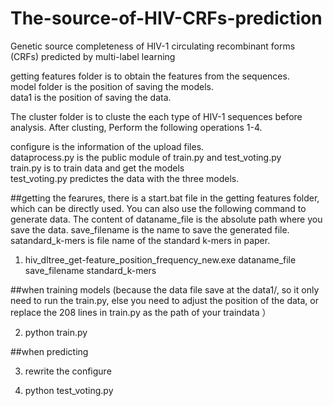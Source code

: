# The-source-of-HIV-CRFs-prediction
Genetic source completeness of HIV-1 circulating recombinant forms (CRFs) predicted by multi-label learning

getting features folder is  to obtain the features from the sequences.\
model folder is the position of saving the models.\
data1 is the position of saving the data.

The cluster folder is to cluste the each type of HIV-1 sequences before analysis. After clusting, Perform the following operations 1-4.

configure is the information of the upload files.\
dataprocess.py is the public module of train.py and test_voting.py \
train.py is to train data and get the models\
test_voting.py predictes the data with the three models.

##getting the fearures, there is a start.bat file in the getting features folder, which can be directly used. You can also use the following command to generate data. The content of dataname_file is the absolute path where you save the data. save_filename is the name to save the generated file. satandard_k-mers is file name of the standard k-mers in paper.

1. hiv_dltree_get-feature_position_frequency_new.exe dataname_file save_filename standard_k-mers

##when training models (because the data file save at the data1/, so it only need to run the train.py, else you need to adjust the position of the data, or replace the 208 lines in train.py as the path of your traindata ）

2. python train.py

##when predicting

3. rewrite the configure

4. python test_voting.py
